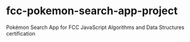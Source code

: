 # fcc-pokemon-search-app-project
Pokémon Search App for FCC JavaScript Algorithms and Data Structures certification

